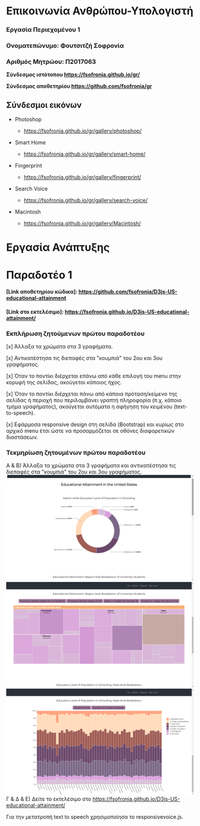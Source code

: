 # Επικοινωνία Ανθρώπου-Υπολογιστή
### Εργασία Περιεχομένου 1
### Ονοματεπώνυμο: Φουτσιτζή Σοφρονία
### Αριθμός Μητρώου: Π2017063

**Σύνδεσμος ιστότοπου https://fsofronia.github.io/gr/**

**Σύνδεσμος αποθετηρίου https://github.com/fsofronia/gr**


## Σύνδεσμοι εικόνων

* Photoshop

  * https://fsofronia.github.io/gr/gallery/photoshop/

* Smart Home

  * https://fsofronia.github.io/gr/gallery/smart-home/

* Fingerprint

  * https://fsofronia.github.io/gr/gallery/fingerprint/

* Search Voice

  * https://fsofronia.github.io/gr/gallery/search-voice/

* Macintosh

  * https://fsofronia.github.io/gr/gallery/Macintosh/

# Εργασία Ανάπτυξης 
# Παραδοτέο 1 

#### [Link αποθετηρίου κώδικα]: https://github.com/fsofronia/D3js-US-educational-attainment
#### [Link στο εκτελέσιμο]: https://fsofronia.github.io/D3js-US-educational-attainment/

### Εκπλήρωση ζητούμενων πρώτου παραδοτέου

[x] Άλλαξα τα χρώματα στα 3 γραφήματα.

[x] Αντικατέστησα τις διεπαφές στα "κουμπιά" του 2ου και 3ου γραφήματος.

[x] Όταν το ποντίκι διέρχεται επάνω από κάθε επιλογή του menu στην κορυφή της σελίδας, ακούγεται κάποιος ήχος.

[x] Όταν το ποντίκι διέρχεται πάνω από κάποια πρόταση/κείμενο της σελίδας ή περιοχή που περιλαμβάνει γραπτή πληροφορία (π.χ. κάποιο τμήμα     γραφήματος), ακούγεται αυτόματα η αφήγηση του κειμένου (text-to-speech).

[x] Εφάρμοσα responsive design στη σελίδα (Bootstrap) και κυρίως στο αρχικό menu έτσι ώστε να προσαρμόζεται σε οθόνες διαφορετικών διαστάσεων.

### Τεκμηρίωση ζητουμένων πρώτου παραδοτέου

Α & B) Άλλαξα τα χρώματα στα 3 γραφήματα και αντικατέστησα τις διεπαφές στα "κουμπιά" του 2ου και 3ου γραφήματος.
![Screenshot](image1.png)
![Screenshot](image2.png)
![Screenshot](image3.png)
Γ & Δ & Ε) Δείτε το εκτελέσιμο στο https://fsofronia.github.io/D3js-US-educational-attainment/

Για την μετατροπή text to speech χρησιμοποίησα το responsivevoice.js.
